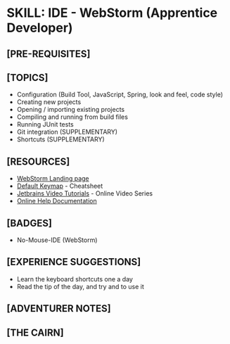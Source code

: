 # SKILL: IDE - WebStorm (Apprentice Developer)

## [PRE-REQUISITES]

## [TOPICS]
  * Configuration (Build Tool, JavaScript, Spring, look and feel, code style)
  * Creating new projects
  * Opening / importing existing projects
  * Compiling and running from build files
  * Running JUnit tests
  * Git integration (SUPPLEMENTARY)
  * Shortcuts (SUPPLEMENTARY)

## [RESOURCES]
  * [WebStorm Landing page](https://www.jetbrains.com/webstorm/)
  * [Default Keymap](https://resources.jetbrains.com/storage/products/webstorm/docs/WebStorm_ReferenceCard.pdf) - Cheatsheet
  * [Jetbrains Video Tutorials](https://www.jetbrains.com/webstorm/documentation/) - Online Video Series
  * [Online Help Documentation](https://www.jetbrains.com/help/webstorm/meet-webstorm.html)

## [BADGES]
  * No-Mouse-IDE (WebStorm)

## [EXPERIENCE SUGGESTIONS]
  * Learn the keyboard shortcuts one a day
  * Read the tip of the day, and try and to use it

## [ADVENTURER NOTES]

## [THE CAIRN]